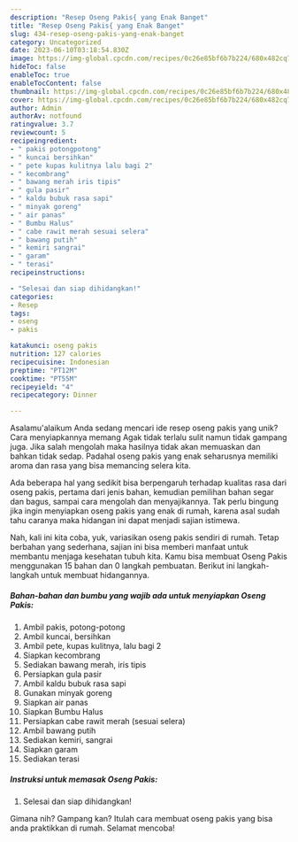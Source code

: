 ```yaml
---
description: "Resep Oseng Pakis{ yang Enak Banget"
title: "Resep Oseng Pakis{ yang Enak Banget"
slug: 434-resep-oseng-pakis-yang-enak-banget
category: Uncategorized
date: 2023-06-10T03:18:54.830Z
image: https://img-global.cpcdn.com/recipes/0c26e85bf6b7b224/680x482cq70/oseng-pakis-foto-resep-utama.jpg
hideToc: false
enableToc: true
enableTocContent: false
thumbnail: https://img-global.cpcdn.com/recipes/0c26e85bf6b7b224/680x482cq70/oseng-pakis-foto-resep-utama.jpg
cover: https://img-global.cpcdn.com/recipes/0c26e85bf6b7b224/680x482cq70/oseng-pakis-foto-resep-utama.jpg
author: Admin
authorAv: notfound
ratingvalue: 3.7
reviewcount: 5
recipeingredient:
- " pakis potongpotong"
- " kuncai bersihkan"
- " pete kupas kulitnya lalu bagi 2"
- " kecombrang"
- " bawang merah iris tipis"
- " gula pasir"
- " kaldu bubuk rasa sapi"
- " minyak goreng"
- " air panas"
- " Bumbu Halus"
- " cabe rawit merah sesuai selera"
- " bawang putih"
- " kemiri sangrai"
- " garam"
- " terasi"
recipeinstructions:

- "Selesai dan siap dihidangkan!"
categories:
- Resep
tags:
- oseng
- pakis

katakunci: oseng pakis 
nutrition: 127 calories
recipecuisine: Indonesian
preptime: "PT12M"
cooktime: "PT55M"
recipeyield: "4"
recipecategory: Dinner

---
```



Asalamu'alaikum Anda sedang mencari ide resep oseng pakis yang unik? Cara menyiapkannya memang Agak tidak terlalu sulit namun tidak gampang juga. Jika salah mengolah maka hasilnya tidak akan memuaskan dan bahkan tidak sedap. Padahal oseng pakis yang enak seharusnya memiliki aroma dan rasa yang bisa memancing selera kita.


Ada beberapa hal yang sedikit bisa berpengaruh terhadap kualitas rasa dari oseng pakis, pertama dari jenis bahan, kemudian pemilihan bahan segar dan bagus, sampai cara mengolah dan menyajikannya. Tak perlu bingung jika ingin menyiapkan oseng pakis yang enak di rumah, karena asal sudah tahu caranya maka hidangan ini dapat menjadi sajian istimewa.




Nah, kali ini kita coba, yuk, variasikan oseng pakis sendiri di rumah. Tetap berbahan yang sederhana, sajian ini bisa memberi manfaat untuk membantu menjaga kesehatan tubuh kita. Kamu bisa membuat Oseng Pakis menggunakan 15 bahan dan 0 langkah pembuatan. Berikut ini langkah-langkah untuk membuat hidangannya.

<!--inarticleads1-->

##### Bahan-bahan dan bumbu yang wajib ada untuk menyiapkan Oseng Pakis:

1. Ambil  pakis, potong-potong
1. Ambil  kuncai, bersihkan
1. Ambil  pete, kupas kulitnya, lalu bagi 2
1. Siapkan  kecombrang
1. Sediakan  bawang merah, iris tipis
1. Persiapkan  gula pasir
1. Ambil  kaldu bubuk rasa sapi
1. Gunakan  minyak goreng
1. Siapkan  air panas
1. Siapkan  Bumbu Halus
1. Persiapkan  cabe rawit merah (sesuai selera)
1. Ambil  bawang putih
1. Sediakan  kemiri, sangrai
1. Siapkan  garam
1. Sediakan  terasi




<!--inarticleads2-->

##### Instruksi untuk memasak Oseng Pakis:


1. Selesai dan siap dihidangkan!



Gimana nih? Gampang kan? Itulah cara membuat oseng pakis yang bisa anda praktikkan di rumah. Selamat mencoba!
